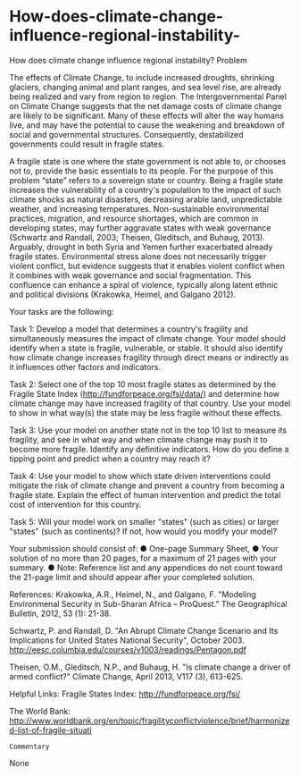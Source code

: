# How-does-climate-change-influence-regional-instability-
How does climate change influence regional instability?
Problem	 
 	
The effects of Climate Change, to include increased droughts, shrinking glaciers, changing animal and plant ranges, and sea level rise, are already being realized and vary from region to region. The Intergovernmental Panel on Climate Change suggests that the net damage costs of climate change are likely to be significant. Many of these effects will alter the way humans live, and may have the potential to cause the weakening and breakdown of social and governmental structures. Consequently, destabilized governments could result in fragile states.

A fragile state is one where the state government is not able to, or chooses not to, provide the basic essentials to its people. For the purpose of this problem “state” refers to a sovereign state or country. Being a fragile state increases the vulnerability of a country's population to the impact of such climate shocks as natural disasters, decreasing arable land, unpredictable weather, and increasing temperatures. Non-sustainable environmental practices, migration, and resource shortages, which are common in developing states, may further aggravate states with weak governance (Schwartz and Randall, 2003; Theisen, Gleditsch, and Buhaug, 2013). Arguably, drought in both Syria and Yemen further exacerbated already fragile states. Environmental stress alone does not necessarily trigger violent conflict, but evidence suggests that it enables violent conflict when it combines with weak governance and social fragmentation. This confluence can enhance a spiral of violence, typically along latent ethnic and political divisions (Krakowka, Heimel, and Galgano 2012).

Your tasks are the following:

Task 1: Develop a model that determines a country's fragility and simultaneously measures the impact of climate change. Your model should identify when a state is fragile, vulnerable, or stable. It should also identify how climate change increases fragility through direct means or indirectly as it influences other factors and indicators.

Task 2: Select one of the top 10 most fragile states as determined by the Fragile State Index (http://fundforpeace.org/fsi/data/) and determine how climate change may have increased fragility of that country. Use your model to show in what way(s) the state may be less fragile without these effects.

Task 3: Use your model on another state not in the top 10 list to measure its fragility, and see in what way and when climate change may push it to become more fragile. Identify any definitive indicators. How do you define a tipping point and predict when a country may reach it?

Task 4: Use your model to show which state driven interventions could mitigate the risk of climate change and prevent a country from becoming a fragile state. Explain the effect of human intervention and predict the total cost of intervention for this country.

Task 5: Will your model work on smaller "states" (such as cities) or larger "states" (such as continents)? If not, how would you modify your model?

Your submission should consist of:
    ● One-page Summary Sheet,
    ● Your solution of no more than 20 pages, for a maximum of 21 pages with your summary.
    ● Note: Reference list and any appendices do not count toward the 21-page limit and should appear after your completed solution.

References:
Krakowka, A.R., Heimel, N., and Galgano, F. "Modeling Environmenal Security in Sub-Sharan Africa – ProQuest." The Geographical Bulletin, 2012, 53 (1): 21-38.

Schwartz, P. and Randall, D. "An Abrupt Climate Change Scenario and Its Implications for United States National Security", October 2003. http://eesc.columbia.edu/courses/v1003/readings/Pentagon.pdf

Theisen, O.M., Gleditsch, N.P., and Buhaug, H. "Is climate change a driver of armed conflict?" Climate Change, April 2013, V117 (3), 613-625.

Helpful Links:
Fragile States Index: http://fundforpeace.org/fsi/

The World Bank: http://www.worldbank.org/en/topic/fragilityconflictviolence/brief/harmonized-list-of-fragile-situati

 	 	 	 	 
 	Commentary	 	 	 
 	
None
